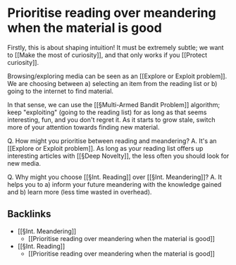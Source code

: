 # Prioritise reading over meandering when the material is good
Firstly, this is about shaping intuition! It must be extremely subtle; we want to [[Make the most of curiosity]], and that only works if you [[Protect curiosity]]. 

Browsing/exploring media can be seen as an [[Explore or Exploit problem]]. We are choosing between a) selecting an item from the reading list or b) going to the internet to find material.

In that sense, we can use the [[§Multi-Armed Bandit Problem]] algorithm; keep "exploiting" (going to the reading list) for as long as that seems interesting, fun, and you don't regret it. As it starts to grow stale, switch more of your attention towards finding new material.

Q. How might you prioritise between reading and meandering?
A. It's an [[Explore or Exploit problem]]. As long as your reading list offers up interesting articles with [[§Deep Novelty]], the less often you should look for new media.

Q. Why might you choose [[§Int. Reading]] over [[§Int. Meandering]]?
A. It helps you to a) inform your future meandering with the knowledge gained and b) learn more (less time wasted in overhead).

## Backlinks
* [[§Int. Meandering]]
	* [[Prioritise reading over meandering when the material is good]]
* [[§Int. Reading]]
	* [[Prioritise reading over meandering when the material is good]]

<!-- #p1 -->

<!-- {BearID:D2A0EDD8-E7C8-4CE3-AB93-CCD66C30F7E5-15756-000013048AE932FC} -->
